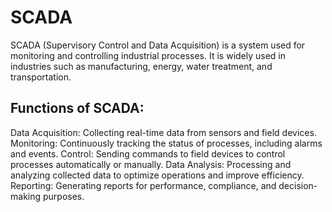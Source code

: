 # SCADA
SCADA (Supervisory Control and Data Acquisition) is a system used for monitoring and controlling industrial processes. It is widely used in industries such as manufacturing, energy, water treatment, and transportation.

## Functions of SCADA:
Data Acquisition: Collecting real-time data from sensors and field devices.
Monitoring: Continuously tracking the status of processes, including alarms and events.
Control: Sending commands to field devices to control processes automatically or manually.
Data Analysis: Processing and analyzing collected data to optimize operations and improve efficiency.
Reporting: Generating reports for performance, compliance, and decision-making purposes.
